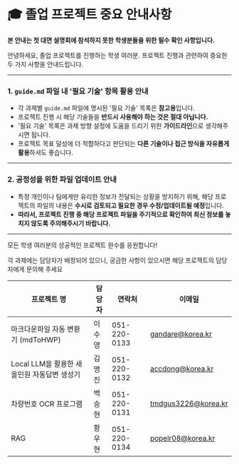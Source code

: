 # 🎓 졸업 프로젝트 중요 안내사항

**본 안내는 첫 대면 설명회에 참석하지 못한 학생분들을 위한 필수 확인 사항입니다.**

안녕하세요, 졸업 프로젝트를 진행하는 학생 여러분. 프로젝트 진행과 관련하여 중요한 두 가지 사항을 안내드립니다.

---

### 1. `guide.md` 파일 내 '필요 기술' 항목 활용 안내

*   각 과제별 `guide.md` 파일에 명시된 '필요 기술' 목록은 **참고용**입니다.
*   프로젝트 진행 시 해당 기술들을 **반드시 사용해야 하는 것은 절대 아닙니다.**
*   '필요 기술' 목록은 과제 방향 설정에 도움을 드리기 위한 **가이드라인**으로 생각해주시면 됩니다.
*   프로젝트 목표 달성에 더 적합하다고 판단되는 **다른 기술이나 접근 방식을 자유롭게 활용**하셔도 좋습니다.

---

### 2. 공정성을 위한 파일 업데이트 안내

*   특정 개인이나 팀에게만 유리한 정보가 전달되는 상황을 방지하기 위해, 해당 프로젝트의 파일의 내용은 **수시로 검토되고 필요한 경우 수정/업데이트될 예정**입니다.
*   **따라서, 프로젝트 진행 중 해당 프로젝트 파일을 주기적으로 확인하여 최신 정보를 놓치지 않도록 주의해주시기 바랍니다.**

---

모든 학생 여러분의 성공적인 프로젝트 완수를 응원합니다!

각 과제에는 담당자가 배정되어 있으니, 궁금한 사항이 있으시면 해당 프로젝트의 담당자에게 문의해 주세요


| 프로젝트 명                                | 담당자   | 연락처         | 이메일                     |
|--------------------------------------------|----------|----------------|----------------------------|
| 마크다운파일 자동 변환기 (mdToHWP)         | 이수영   | 051-220-0133   | gandare@korea.kr           |
| Local LLM을 활용한 새올민원 자동답변 생성기 | 김명진   | 051-220-0132   | accdong@korea.kr           |
| 차량번호 OCR 프로그램                      | 백승현   | 051-220-0131   | tmdgus3226@korea.kr        |
| RAG                                        | 황우현   | 051-220-0134   | popelr08@korea.kr          |
